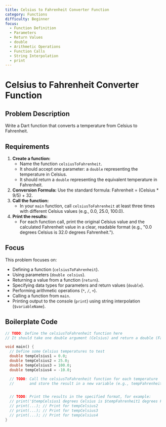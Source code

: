 ```yaml
---
title: Celsius to Fahrenheit Converter Function
category: Functions
difficulty: Beginner
focus:
  - Function Definition
  - Parameters
  - Return Values
  - double
  - Arithmetic Operations
  - Function Calls
  - String Interpolation
  - print
---
```


# Celsius to Fahrenheit Converter Function

## Problem Description

Write a Dart function that converts a temperature from Celsius to Fahrenheit.

## Requirements

1.  **Create a function:**
    *   Name the function `celsiusToFahrenheit`.
    *   It should accept one parameter: a `double` representing the temperature in Celsius.
    *   It should return a `double` representing the equivalent temperature in Fahrenheit.
2.  **Conversion Formula:** Use the standard formula: Fahrenheit = (Celsius * 9/5) + 32.
3.  **Call the function:**
    *   In your `main` function, call `celsiusToFahrenheit` at least three times with different Celsius values (e.g., 0.0, 25.0, 100.0).
4.  **Print the results:**
    *   For each function call, print the original Celsius value and the calculated Fahrenheit value in a clear, readable format (e.g., "0.0 degrees Celsius is 32.0 degrees Fahrenheit.").

## Focus

This problem focuses on:

*   Defining a function (`celsiusToFahrenheit`).
*   Using parameters (`double celsius`).
*   Returning a value from a function (`return`).
*   Specifying data types for parameters and return values (`double`).
*   Performing arithmetic operations (`*`, `/`, `+`).
*   Calling a function from `main`.
*   Printing output to the console (`print`) using string interpolation (`$variableName`).

## Boilerplate Code

```dart
// TODO: Define the celsiusToFahrenheit function here
// It should take one double argument (Celsius) and return a double (Fahrenheit).

void main() {
  // Define some Celsius temperatures to test
  double tempCelsius1 = 0.0;
  double tempCelsius2 = 25.0;
  double tempCelsius3 = 100.0;
  double tempCelsius4 = -10.0;

  // TODO: Call the celsiusToFahrenheit function for each temperature
  //       and store the result in a new variable (e.g., tempFahrenheit1).


  // TODO: Print the results in the specified format, for example:
  // print('$tempCelsius1 degrees Celsius is $tempFahrenheit1 degrees Fahrenheit.');
  // print(...); // Print for tempCelsius2
  // print(...); // Print for tempCelsius3
  // print(...); // Print for tempCelsius4
}
```
